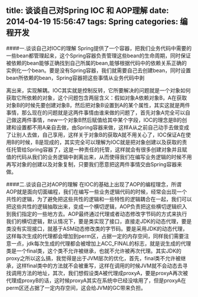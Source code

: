 title: 谈谈自己对Spring IOC 和 AOP理解
date: 2014-04-19 15:56:47
tags: Spring
categories: 编程开发
---

####一.谈谈自己对IOC的理解
Spring提供了一个容器，把我们业务代码中需要的一些bean都管理起来，这个Spring容器负责管理这些bean的生命周期，同时保证被依赖的bean能够正确找到自己所属的bean,能够根据代码中的依赖关系正确的实例化一个bean。要是没有Spring容器，我们就需要自己去创建bean，同时设置bean所依赖的bean，Spring容器把这些事情从业务代码中剥

<!-- more -->

离出来，实现解耦。IOC其实就是控制反转，它所要解决的问题就是一个对象如何获取它所依赖的对象，这个问题包含两层含义：假如对象A依赖对象B，A在获取对象B的时候先要创建对象B，然后把对象B设置到A的某个属性，其实这就是两件事情，那么现在的问题就是这两件事情由谁来做的问题了，首先对象A完全可以自己做这两件事情，new一个对象B然后赋值给其中某个字段，IOC的理念是B的创建和设置都不用A亲自去做，由Spring容器来做，这样A从之前自己动手去做变成了让别人去做，自己享用，这样关于对象B的获取A就不用关心了，IOC保证A在使用B的时候，B是现成的，其实完全可以理解为IOC就是把对象创建以及获取的责任托管给Spring容器了，这是一种责任的托管，这样就会有很多创建对象并且赋值的代码从我们的业务逻辑中剥离出来，从而使得我们在编写业务逻辑的时候不用再写对象的创建以及对象复制，只要我们愿意把这两件事情交由Spring容器来做。

####二.谈谈自己对AOP的理解
在IOC的基础上出现了AOP的编程理念，所谓AOP就是面向切面编程，我们在编写一些业务逻辑代码的时候，经常会出现一个共性的逻辑，为了避免把这些共性的逻辑和一些特性的逻辑耦合在一起，我们可以把这些共性的逻辑抽取出来，变成一个横切逻辑，AOP负责把这些横切逻辑织入到我们指定的一些地方去。AOP最终通过代理或者动态修改字节码的方式来执行我们的横切逻辑，默认情况下，要是类实现了接口，直接走JDK的动态代理，要是类没有实现接口，就基于ASM动态修改类的字节码。要是采用JDK的动态代理，这样每次生成的代理都会增加到perm区，占据一定的内存空间，同样我们需要注意一点，jdk每次生成的代理都会被增加上ACC_FINAL的标志，就是说生成的代理类是一个final类，这个类不允许被继承，也就不允许被再次代理。其实JDK的proxy之所以这么搞，我觉得是出于JVM层次的优化，首先，final类不允许被继承，这样final类中的方法就不会被重写，这样在调用的时候JVM就不会动态去寻找调用方法的地址，其次，我们想假设类A被代理成proxyA，要是proxyA再次被代理成proxyB的话，这时候proxyA其实在系统中已经没啥用了，但是proxyA在perm区还占据了一定内存空间，这会给JVM的GC带来负担。

